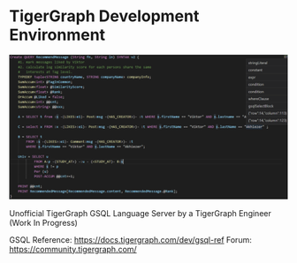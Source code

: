 # TigerGraph Development Environment
![Syntax Highlight](https://raw.githubusercontent.com/CreatCodeBuild/tgde/master/lsp/docs/highlight.png)

Unofficial TigerGraph GSQL Language Server by a TigerGraph Engineer (Work In Progress)

GSQL Reference: https://docs.tigergraph.com/dev/gsql-ref
Forum: https://community.tigergraph.com/
